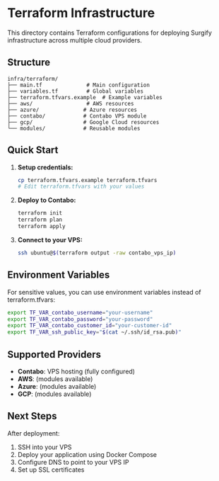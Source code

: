 # Terraform Infrastructure

This directory contains Terraform configurations for deploying Surgify infrastructure across multiple cloud providers.

## Structure

```
infra/terraform/
├── main.tf              # Main configuration
├── variables.tf         # Global variables
├── terraform.tfvars.example  # Example variables
├── aws/                 # AWS resources
├── azure/              # Azure resources
├── contabo/            # Contabo VPS module
├── gcp/                # Google Cloud resources
└── modules/            # Reusable modules
```

## Quick Start

1. **Setup credentials:**
   ```bash
   cp terraform.tfvars.example terraform.tfvars
   # Edit terraform.tfvars with your values
   ```

2. **Deploy to Contabo:**
   ```bash
   terraform init
   terraform plan
   terraform apply
   ```

3. **Connect to your VPS:**
   ```bash
   ssh ubuntu@$(terraform output -raw contabo_vps_ip)
   ```

## Environment Variables

For sensitive values, you can use environment variables instead of terraform.tfvars:

```bash
export TF_VAR_contabo_username="your-username"
export TF_VAR_contabo_password="your-password"
export TF_VAR_contabo_customer_id="your-customer-id"
export TF_VAR_ssh_public_key="$(cat ~/.ssh/id_rsa.pub)"
```

## Supported Providers

- **Contabo**: VPS hosting (fully configured)
- **AWS**: (modules available)
- **Azure**: (modules available) 
- **GCP**: (modules available)

## Next Steps

After deployment:
1. SSH into your VPS
2. Deploy your application using Docker Compose
3. Configure DNS to point to your VPS IP
4. Set up SSL certificates
